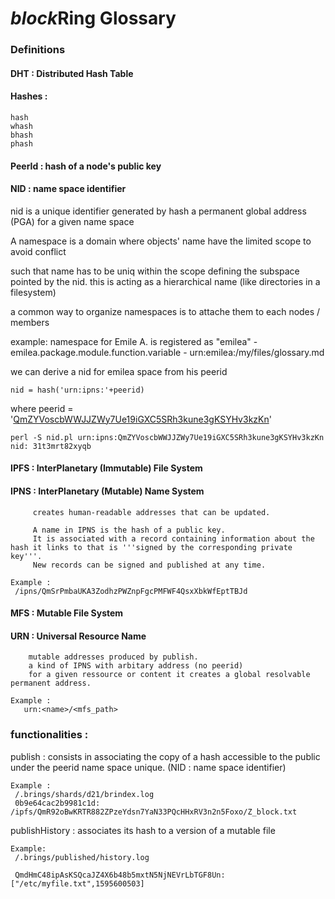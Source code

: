 # *block*Ring Glossary


### Definitions

#### DHT : Distributed Hash Table

#### Hashes :

    hash
    whash
    bhash
    phash
    
#### PeerId : hash of a node's public key

#### NID : name space identifier

  nid is a unique identifier generated by hash a permanent global address (PGA) for a given name space

  A namespace is a domain where objects' name have the limited scope to avoid conflict
  
  such that name has to be uniq within the scope defining the subspace pointed by the nid.
  this is acting as a hierarchical name (like directories in a filesystem)

  a common way to organize namespaces is to attache them to each nodes / members

  example:
   namespace for Emile A. is registered as "emilea"
    - emilea.package.module.function.variable
    - urn:emilea:/my/files/glossary.md 

   we can derive a nid for emilea space from his peerid

   ``nid = hash('urn:ipns:'+peerid)``
  
   where peerid = '[QmZYVoscbWWJJZWy7Ue19iGXC5SRh3kune3gKSYHv3kzKn][1]'


```
perl -S nid.pl urn:ipns:QmZYVoscbWWJJZWy7Ue19iGXC5SRh3kune3gKSYHv3kzKn
nid: 31t3mrt82xyqb
```
  
[1]: https://localhost:8080/ipns/QmZYVoscbWWJJZWy7Ue19iGXC5SRh3kune3gKSYHv3kzKn

#### IPFS : InterPlanetary (Immutable) File System

#### IPNS : InterPlanetary (Mutable) Name System
         creates human-readable addresses that can be updated.

         A name in IPNS is the hash of a public key. 
         It is associated with a record containing information about the hash it links to that is '''signed by the corresponding private key'''. 
         New records can be signed and published at any time.

    Example :
     /ipns/QmSrPmbaUKA3ZodhzPWZnpFgcPMFWF4QsxXbkWfEptTBJd
     
#### MFS : Mutable File System 

#### URN : Universal Resource Name
        mutable addresses produced by publish. 
        a kind of IPNS with arbitary address (no peerid)
        for a given ressource or content it creates a global resolvable permanent address.

    Example :
       urn:<name>/<mfs_path>

### functionalities :

  publish : consists in associating the copy of a hash accessible to the public under the peerid name space unique. (NID : name space identifier)

    Example :
     /.brings/shards/d21/brindex.log
     0b9e64cac2b9981c1d: /ipfs/QmR92oBwKRTR882ZPzeYdsn7YaN33PQcHHxRV3n2n5Foxo/Z_block.txt
    
  publishHistory : associates its hash to a version of a mutable file

    Example:
     /.brings/published/history.log 

     QmdHmC48ipAsKSQcaJZ4X6b48b5mxtN5NjNEVrLbTGF8Un: ["/etc/myfile.txt",1595600503]
